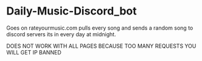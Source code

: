 # Daily-Music-Discord_bot
Goes on rateyourmusic.com pulls every song and sends a random song to discord servers its in every day at midnight. 

DOES NOT WORK WITH ALL PAGES BECAUSE TOO MANY REQUESTS YOU WILL GET IP BANNED
